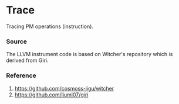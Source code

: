 # Trace #
Tracing PM operations (instruction).

### Source ###
The LLVM instrument code is based on Witcher's repository which is derived from Giri.

### Reference ###
1. https://github.com/cosmoss-jigu/witcher
2. https://github.com/liuml07/giri
